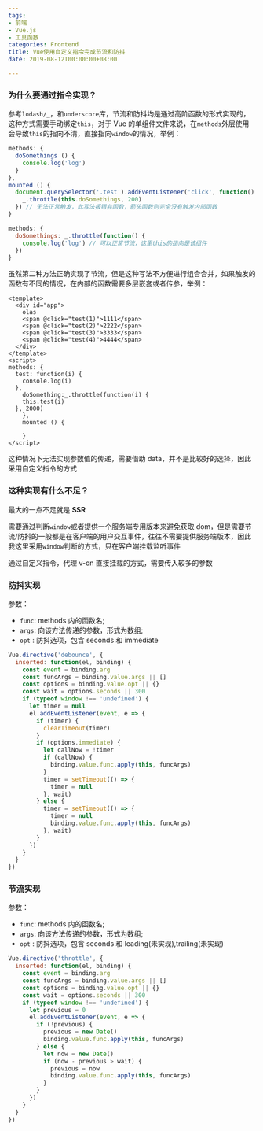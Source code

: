 ```yaml
---
tags:
- 前端
- Vue.js
- 工具函数
categories: Frontend
title: Vue使用自定义指令完成节流和防抖
date: 2019-08-12T00:00:00+08:00

---
```

### 为什么要通过指令实现？

参考`lodash/_`，和`underscore`库，节流和防抖均是通过高阶函数的形式实现的，这种方式需要手动绑定`this`，对于 Vue 的单组件文件来说，在`methods`外层使用会导致`this`的指向不清，直接指向`window`的情况，举例：

```javascript
methods: {
  doSomethings () {
    console.log('log')
  }
},
mounted () {
  document.querySelector('.test').addEventListener('click', function() {
    _.throttle(this.doSomethings, 200)
  }) // 无法正常触发，此写法报错非函数，箭头函数则完全没有触发内部函数
}
```

```javascript
methods: {
  doSomethings: _.throttle(function() {
    console.log('log') // 可以正常节流，这里this的指向是该组件
  })
}
```

虽然第二种方法正确实现了节流，但是这种写法不方便进行组合合并，如果触发的函数有不同的情况，在内部的函数需要多层嵌套或者传参，举例：

```vue
<template>
  <div id="app">
    olas
    <span @click="test(1)">1111</span>
    <span @click="test(2)">2222</span>
    <span @click="test(3)">3333</span>
    <span @click="test(4)">4444</span>
  </div>
</template>
<script>
methods: {
  test: function(i) {
  	console.log(i)
  },
	doSomething:_.throttle(function(i) {
    this.test(i)
  }, 2000)
	},
	mounted () {

	}
</script>
```

这种情况下无法实现参数值的传递，需要借助 data，并不是比较好的选择，因此采用自定义指令的方式

### 这种实现有什么不足？

最大的一点不足就是 **SSR**

需要通过判断`window`或者提供一个服务端专用版本来避免获取 dom，但是需要节流/防抖的一般都是在客户端的用户交互事件，往往不需要提供服务端版本，因此我这里采用`window`判断的方式，只在客户端挂载监听事件

通过自定义指令，代理 v-on 直接挂载的方式，需要传入较多的参数

### 防抖实现

参数：

- `func`: methods 内的函数名;
- `args`: 向该方法传递的参数，形式为数组;
- `opt` : 防抖选项，包含 seconds 和 immediate

```javascript
Vue.directive('debounce', {
  inserted: function(el, binding) {
    const event = binding.arg
    const funcArgs = binding.value.args || []
    const options = binding.value.opt || {}
    const wait = options.seconds || 300
    if (typeof window !== 'undefined') {
      let timer = null
      el.addEventListener(event, e => {
        if (timer) {
          clearTimeout(timer)
        }
        if (options.immediate) {
          let callNow = !timer
          if (callNow) {
            binding.value.func.apply(this, funcArgs)
          }
          timer = setTimeout(() => {
            timer = null
          }, wait)
        } else {
          timer = setTimeout(() => {
            timer = null
            binding.value.func.apply(this, funcArgs)
          }, wait)
        }
      })
    }
  }
})
```

### 节流实现

参数：

- `func`: methods 内的函数名;
- `args`: 向该方法传递的参数，形式为数组;
- `opt` : 防抖选项，包含 seconds 和 leading(未实现),trailing(未实现)

```javascript
Vue.directive('throttle', {
  inserted: function(el, binding) {
    const event = binding.arg
    const funcArgs = binding.value.args || []
    const options = binding.value.opt || {}
    const wait = options.seconds || 300
    if (typeof window !== 'undefined') {
      let previous = 0
      el.addEventListener(event, e => {
        if (!previous) {
          previous = new Date()
          binding.value.func.apply(this, funcArgs)
        } else {
          let now = new Date()
          if (now - previous > wait) {
            previous = now
            binding.value.func.apply(this, funcArgs)
          }
        }
      })
    }
  }
})
```
